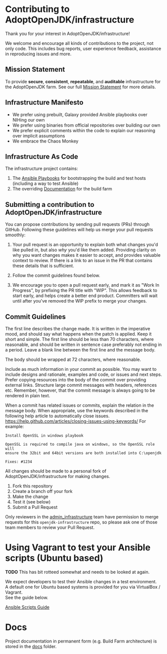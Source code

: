 # Contributing to AdoptOpenJDK/infrastructure

Thank you for your interest in AdoptOpenJDK/infrastructure!

We welcome and encourage all kinds of contributions to the project, not only
code. This includes bug reports, user experience feedback, assistance in
reproducing issues and more.

## Mission Statement

To provide **secure**, **consistent**, **repeatable**, and **auditable** 
infrastructure for the AdoptOpenJDK farm. See our full [Mission Statement]() for more details.

## Infrastructure Manifesto

* We prefer using prebuilt, Galaxy provided Ansible playbooks over NIHing our own
* We prefer using binaries from official repositories over building our own
* We prefer explicit comments within the code to explain our reasoning over implicit assumptions
* We embrace the Chaos Monkey

## Infrastructure As Code

The infrastructure project contains:

1. The [Ansible Playbooks](ansible/playbooks) for bootstrapping the build and test hosts (including a way to test Ansible)
1. The overriding [Documentation](docs) for the build farm

## Submitting a contribution to AdoptOpenJDK/infrastructure

You can propose contributions by sending pull requests (PRs) through GitHub.
Following these guidelines will help us merge your pull requests smoothly:

1. Your pull request is an opportunity to explain both what changes you'd like
   pulled in, but also _why_ you'd like them added. Providing clarity on why
   you want changes makes it easier to accept, and provides valuable context to
   review.  If there is a link to an issue in the PR that contains these details
   that is sufficient. 

2. Follow the commit guidelines found below.

3. We encourage you to open a pull request early, and mark it as "Work In
   Progress", by prefixing the PR title with "WIP". This allows feedback to
   start early, and helps create a better end product. Committers will wait
   until after you've removed the WIP prefix to merge your changes.

## Commit Guidelines

The first line describes the change made. It is written in the imperative mood,
and should say what happens when the patch is applied. Keep it short and
simple. The first line should be less than 70 characters, where reasonable,
and should be written in sentence case preferably not ending in a period.
Leave a blank line between the first line and the message body.

The body should be wrapped at 72 characters, where reasonable.

Include as much information in your commit as possible. You may want to include
designs and rationale, examples and code, or issues and next steps. Prefer
copying resources into the body of the commit over providing external links.
Structure large commit messages with headers, references etc. Remember, however,
that the commit message is always going to be rendered in plain text.

When a commit has related issues or commits, explain the relation in the message
body. When appropriate, use the keywords described in the following help article
to automatically close issues.
https://help.github.com/articles/closing-issues-using-keywords/
For example:

```
Install OpenSSL in windows playbook

OpenSSL is required to compile java on windows, so the OpenSSL role will
ensure the 32bit and 64bit versions are both installed into C:\openjdk

Fixes: #1234
```

All changes should be made to a personal fork of AdoptOpenJDK/infrastructure for making changes.
 
1. Fork this repository
1. Create a branch off your fork
1. Make the change
1. Test it (see below)
1. Submit a Pull Request

Only reviewers in the [admin_infrastructure](https://github.com/orgs/AdoptOpenJDK/teams/admin_infrastructure) team have permission to merge requests for this `openjdk-infrastructure` repo, 
so please ask one of those team members to review your Pull Request. 

# Using Vagrant to test your Ansible scripts (Ubuntu based)

**TODO** This has bit rotteed somewhat and needs to be looked at again.

We expect developers to test their Ansible changes in a test environment.  
A default one for Ubuntu based systems is provided for you via VirtualBox / Vagrant.  
See the guide below.

[Ansible Scripts Guide](ansible/README.md)

# Docs

Project documentation in permanent form (e.g. Build Farm architecture) is stored 
in the [docs](docs) folder.
